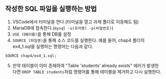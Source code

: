 ## 작성한 SQL 파일을 실행하는 방법
1. VSCode에서 터미널을 연다.(터미널을 열고 과제 폴더로 이동해도 됨)
2. MariaDB에 접속한다.(```mysql -u(유저명) -p(비밀번호)```)
3. ```USE (DB이름)```을 통해 DB를 설정
4. ```SOURCE (파일명)```을 통해 소스 코드를 실행한다. 예를 들어, chap4 폴더의 ex4_1.sql을 실행하는 명령어는 다음과 같다.
```
SOURCE chap4/ex4_1.sql;
```
5. 만약 테이블이 이미 존재하여 "Table 'students' already exists" 에러가 발생한다면 ```DROP TABLE students```처럼 명령어를 통해 테이블을 제거하고 다시 실행한다.
